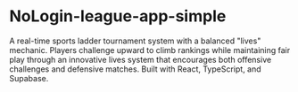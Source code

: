 # NoLogin-league-app-simple
A real-time sports ladder tournament system with a balanced "lives" mechanic. Players challenge upward to climb rankings while maintaining fair play through an innovative lives system that encourages both offensive challenges and defensive matches. Built with React, TypeScript, and Supabase.
